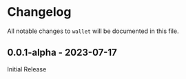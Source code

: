 # Changelog

All notable changes to `wallet` will be documented in this file.

## 0.0.1-alpha - 2023-07-17

Initial Release
